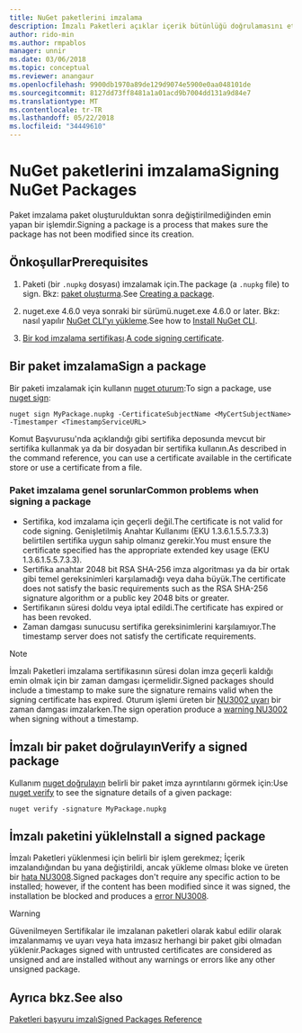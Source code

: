 ```yaml
---
title: NuGet paketlerini imzalama
description: İmzalı Paketleri açıklar içerik bütünlüğü doğrulamasını etkinleştirmek için kullanılabilir.
author: rido-min
ms.author: rmpablos
manager: unnir
ms.date: 03/06/2018
ms.topic: conceptual
ms.reviewer: anangaur
ms.openlocfilehash: 9900db1970a89de129d9074e5900e0aa048101de
ms.sourcegitcommit: 8127dd73ff8481a1a01acd9b7004dd131a9d84e7
ms.translationtype: MT
ms.contentlocale: tr-TR
ms.lasthandoff: 05/22/2018
ms.locfileid: "34449610"
---
```

# <a name="signing-nuget-packages"></a><span data-ttu-id="e7251-103">NuGet paketlerini imzalama</span><span class="sxs-lookup"><span data-stu-id="e7251-103">Signing NuGet Packages</span></span>

<span data-ttu-id="e7251-104">Paket imzalama paket oluşturulduktan sonra değiştirilmediğinden emin yapan bir işlemdir.</span><span class="sxs-lookup"><span data-stu-id="e7251-104">Signing a package is a process that makes sure the package has not been modified since its creation.</span></span>

## <a name="prerequisites"></a><span data-ttu-id="e7251-105">Önkoşullar</span><span class="sxs-lookup"><span data-stu-id="e7251-105">Prerequisites</span></span>

1. <span data-ttu-id="e7251-106">Paketi (bir `.nupkg` dosyası) imzalamak için.</span><span class="sxs-lookup"><span data-stu-id="e7251-106">The package (a `.nupkg` file) to sign.</span></span> <span data-ttu-id="e7251-107">Bkz: [paket oluşturma](creating-a-package.md).</span><span class="sxs-lookup"><span data-stu-id="e7251-107">See [Creating a package](creating-a-package.md).</span></span>

1. <span data-ttu-id="e7251-108">nuget.exe 4.6.0 veya sonraki bir sürümü.</span><span class="sxs-lookup"><span data-stu-id="e7251-108">nuget.exe 4.6.0 or later.</span></span> <span data-ttu-id="e7251-109">Bkz: nasıl yapılır [NuGet CLI'yı yükleme](../install-nuget-client-tools.md#nugetexe-cli).</span><span class="sxs-lookup"><span data-stu-id="e7251-109">See how to [Install NuGet CLI](../install-nuget-client-tools.md#nugetexe-cli).</span></span>

1. <span data-ttu-id="e7251-110">[Bir kod imzalama sertifikası](../reference/signed-packages-reference.md#get-a-code-signing-certificate).</span><span class="sxs-lookup"><span data-stu-id="e7251-110">[A code signing certificate](../reference/signed-packages-reference.md#get-a-code-signing-certificate).</span></span>

## <a name="sign-a-package"></a><span data-ttu-id="e7251-111">Bir paket imzalama</span><span class="sxs-lookup"><span data-stu-id="e7251-111">Sign a package</span></span>

<span data-ttu-id="e7251-112">Bir paketi imzalamak için kullanın [nuget oturum](../tools/cli-ref-sign.md):</span><span class="sxs-lookup"><span data-stu-id="e7251-112">To sign a package, use [nuget sign](../tools/cli-ref-sign.md):</span></span>

```cli
nuget sign MyPackage.nupkg -CertificateSubjectName <MyCertSubjectName> -Timestamper <TimestampServiceURL>
```

<span data-ttu-id="e7251-113">Komut Başvurusu'nda açıklandığı gibi sertifika deposunda mevcut bir sertifika kullanmak ya da bir dosyadan bir sertifika kullanın.</span><span class="sxs-lookup"><span data-stu-id="e7251-113">As described in the command reference, you can use a certificate available in the certificate store or use a certificate from a file.</span></span>

### <a name="common-problems-when-signing-a-package"></a><span data-ttu-id="e7251-114">Paket imzalama genel sorunlar</span><span class="sxs-lookup"><span data-stu-id="e7251-114">Common problems when signing a package</span></span>

- <span data-ttu-id="e7251-115">Sertifika, kod imzalama için geçerli değil.</span><span class="sxs-lookup"><span data-stu-id="e7251-115">The certificate is not valid for code signing.</span></span> <span data-ttu-id="e7251-116">Genişletilmiş Anahtar Kullanımı (EKU 1.3.6.1.5.5.7.3.3) belirtilen sertifika uygun sahip olmanız gerekir.</span><span class="sxs-lookup"><span data-stu-id="e7251-116">You must ensure the certificate specified has the appropriate extended key usage (EKU 1.3.6.1.5.5.7.3.3).</span></span>
- <span data-ttu-id="e7251-117">Sertifika anahtar 2048 bit RSA SHA-256 imza algoritması ya da bir ortak gibi temel gereksinimleri karşılamadığı veya daha büyük.</span><span class="sxs-lookup"><span data-stu-id="e7251-117">The certificate does not satisfy the basic requirements such as the RSA SHA-256 signature algorithm or a public key 2048 bits or greater.</span></span>
- <span data-ttu-id="e7251-118">Sertifikanın süresi doldu veya iptal edildi.</span><span class="sxs-lookup"><span data-stu-id="e7251-118">The certificate has expired or has been revoked.</span></span>
- <span data-ttu-id="e7251-119">Zaman damgası sunucusu sertifika gereksinimlerini karşılamıyor.</span><span class="sxs-lookup"><span data-stu-id="e7251-119">The timestamp server does not satisfy the certificate requirements.</span></span>

> [!Note]
> <span data-ttu-id="e7251-120">İmzalı Paketleri imzalama sertifikasının süresi dolan imza geçerli kaldığı emin olmak için bir zaman damgası içermelidir.</span><span class="sxs-lookup"><span data-stu-id="e7251-120">Signed packages should include a timestamp to make sure the signature remains valid when the signing certificate has expired.</span></span> <span data-ttu-id="e7251-121">Oturum işlemi üreten bir [NU3002 uyarı](../reference/Errors-and-Warnings.md#nu3002) bir zaman damgası imzalarken.</span><span class="sxs-lookup"><span data-stu-id="e7251-121">The sign operation produce a [warning NU3002](../reference/Errors-and-Warnings.md#nu3002) when signing without a timestamp.</span></span>

## <a name="verify-a-signed-package"></a><span data-ttu-id="e7251-122">İmzalı bir paket doğrulayın</span><span class="sxs-lookup"><span data-stu-id="e7251-122">Verify a signed package</span></span>

<span data-ttu-id="e7251-123">Kullanım [nuget doğrulayın](../tools/cli-ref-verify.md) belirli bir paket imza ayrıntılarını görmek için:</span><span class="sxs-lookup"><span data-stu-id="e7251-123">Use [nuget verify](../tools/cli-ref-verify.md) to see the signature details of a given package:</span></span>

```cli
nuget verify -signature MyPackage.nupkg
```

## <a name="install-a-signed-package"></a><span data-ttu-id="e7251-124">İmzalı paketini yükle</span><span class="sxs-lookup"><span data-stu-id="e7251-124">Install a signed package</span></span>

<span data-ttu-id="e7251-125">İmzalı Paketleri yüklenmesi için belirli bir işlem gerekmez; İçerik imzalandığından bu yana değiştirildi, ancak yükleme olması bloke ve üreten bir [hata NU3008](../reference/Errors-and-Warnings.md#nu3008).</span><span class="sxs-lookup"><span data-stu-id="e7251-125">Signed packages don't require any specific action to be installed; however, if the content has been modified since it was signed, the installation be blocked and produces a [error NU3008](../reference/Errors-and-Warnings.md#nu3008).</span></span>

> [!Warning]
> <span data-ttu-id="e7251-126">Güvenilmeyen Sertifikalar ile imzalanan paketleri olarak kabul edilir olarak imzalanmamış ve uyarı veya hata imzasız herhangi bir paket gibi olmadan yüklenir.</span><span class="sxs-lookup"><span data-stu-id="e7251-126">Packages signed with untrusted certificates are considered as unsigned and are installed without any warnings or errors like any other unsigned package.</span></span>

## <a name="see-also"></a><span data-ttu-id="e7251-127">Ayrıca bkz.</span><span class="sxs-lookup"><span data-stu-id="e7251-127">See also</span></span>

[<span data-ttu-id="e7251-128">Paketleri başvuru imzalı</span><span class="sxs-lookup"><span data-stu-id="e7251-128">Signed Packages Reference</span></span>](../reference/Signed-Packages-Reference.md)
